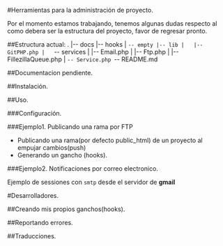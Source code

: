 #Herramientas para la administración de proyecto.

Por el momento estamos trabajando, tenemos algunas dudas respecto al como debera ser la estructura del proyecto, favor de regresar pronto.

##Estructura actual:
	.
	|-- docs
	|-- hooks
	|   `-- empty
	|-- lib
	|   |-- GitPHP.php
	|   `-- services
	|       |-- Email.php
	|       |-- Ftp.php
	|       |-- FillezillaQueue.php
	|       `-- Service.php
	`-- README.md

##Documentacion pendiente.


##Instalación.

##Uso.

###Configuración.

###Ejemplo1. Publicando una rama por FTP

- Publicando una rama(por defecto public_html) de un proyecto al empujar cambios(push)
- Generando un gancho (hooks).

###Ejemplo2. Notificaciones por correo electronico.

Ejemplo de sessiones con `smtp` desde el servidor de **gmail**


#Desarrolladores.

##Creando mis propios ganchos(hooks).

##Reportando errores.

##Traducciones.

